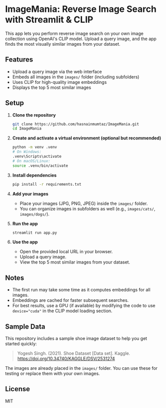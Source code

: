 # ImageMania: Reverse Image Search with Streamlit & CLIP

This app lets you perform reverse image search on your own image collection using OpenAI's CLIP model. Upload a query image, and the app finds the most visually similar images from your dataset.

## Features
- Upload a query image via the web interface
- Embeds all images in the `images/` folder (including subfolders)
- Uses CLIP for high-quality image embeddings
- Displays the top 5 most similar images

## Setup

1. **Clone the repository**
   ```bash
   git clone https://github.com/hasnainmumtaz/ImageMania.git
   cd ImageMania
   ```

2. **Create and activate a virtual environment (optional but recommended)**
   ```bash
   python -m venv .venv
   # On Windows:
   .venv\Scripts\activate
   # On macOS/Linux:
   source .venv/bin/activate
   ```

3. **Install dependencies**
   ```bash
   pip install -r requirements.txt
   ```

4. **Add your images**
   - Place your images (JPG, PNG, JPEG) inside the `images/` folder.
   - You can organize images in subfolders as well (e.g., `images/cats/`, `images/dogs/`).

5. **Run the app**
   ```bash
   streamlit run app.py
   ```

6. **Use the app**
   - Open the provided local URL in your browser.
   - Upload a query image.
   - View the top 5 most similar images from your dataset.

## Notes
- The first run may take some time as it computes embeddings for all images.
- Embeddings are cached for faster subsequent searches.
- For best results, use a GPU (if available) by modifying the code to use `device="cuda"` in the CLIP model loading section.

## Sample Data

This repository includes a sample shoe image dataset to help you get started quickly:

> Yogesh Singh. (2021). Shoe Dataset [Data set]. Kaggle. https://doi.org/10.34740/KAGGLE/DSV/2531274

The images are already placed in the `images/` folder. You can use these for testing or replace them with your own images.

## License
MIT 
